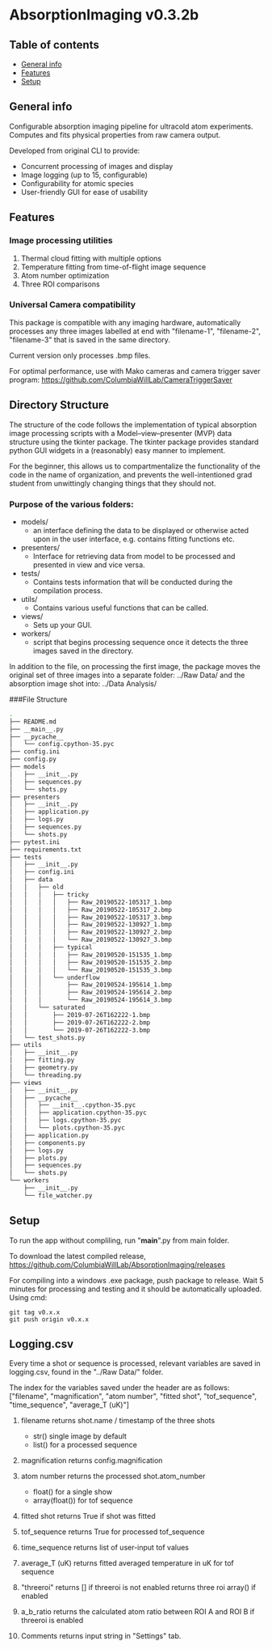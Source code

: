 # AbsorptionImaging v0.3.2b

## Table of contents
* [General info](#general-info)
* [Features](#features)
* [Setup](#setup)

## General info
Configurable absorption imaging pipeline for ultracold atom experiments. Computes and fits physical properties from raw camera output.

Developed from original CLI to provide:
- Concurrent processing of images and display
- Image logging (up to 15, configurable)
- Configurability for atomic species
- User-friendly GUI for ease of usability
	
## Features
### Image processing utilities
1. Thermal cloud fitting with multiple options
2. Temperature fitting from time-of-flight image sequence
3. Atom number optimization
4. Three ROI comparisons

### Universal Camera compatibility
This package is compatible with any imaging hardware, automatically processes any three images labelled at end with "filename-1", "filename-2", "filename-3" that is saved in the same directory.

Current version only processes .bmp files.

For optimal performance, use with Mako cameras and camera trigger saver program:
https://github.com/ColumbiaWillLab/CameraTriggerSaver

## Directory Structure
The structure of the code follows the implementation of typical absorption image processing scripts with a Model–view–presenter (MVP) data structure using the tkinter package. The tkinter package provides standard python GUI widgets in a (reasonably) easy manner to implement.

For the beginner, this allows us to compartmentalize the functionality of the code in the name of organization, and prevents the well-intentioned grad student from unwittingly changing things that they should not.

### Purpose of the various folders:

* models/
    + an interface defining the data to be displayed or otherwise acted upon in the user interface, e.g. contains fitting functions etc.
* presenters/
    + Interface for retrieving data from model to be processed and presented in view and vice versa.
* tests/
    + Contains tests information that will be conducted during the compilation process.
* utils/
    + Contains various useful functions that can be called.
* views/
    + Sets up your GUI.
* workers/
    + script that begins processing sequence once it detects the three images saved in the directory.

In addition to the file, on processing the first image, the package moves the original set of three images into a separate folder:
../Raw Data/
and the absorption image shot into:
../Data Analysis/

###File Structure
```bash
.
├── README.md
├── __main__.py
├── __pycache__
│   └── config.cpython-35.pyc
├── config.ini
├── config.py
├── models
│   ├── __init__.py
│   ├── sequences.py
│   └── shots.py
├── presenters
│   ├── __init__.py
│   ├── application.py
│   ├── logs.py
│   ├── sequences.py
│   └── shots.py
├── pytest.ini
├── requirements.txt
├── tests
│   ├── __init__.py
│   ├── config.ini
│   ├── data
│   │   ├── old
│   │   │   ├── tricky
│   │   │   │   ├── Raw_20190522-105317_1.bmp
│   │   │   │   ├── Raw_20190522-105317_2.bmp
│   │   │   │   ├── Raw_20190522-105317_3.bmp
│   │   │   │   ├── Raw_20190522-130927_1.bmp
│   │   │   │   ├── Raw_20190522-130927_2.bmp
│   │   │   │   └── Raw_20190522-130927_3.bmp
│   │   │   ├── typical
│   │   │   │   ├── Raw_20190520-151535_1.bmp
│   │   │   │   ├── Raw_20190520-151535_2.bmp
│   │   │   │   └── Raw_20190520-151535_3.bmp
│   │   │   └── underflow
│   │   │       ├── Raw_20190524-195614_1.bmp
│   │   │       ├── Raw_20190524-195614_2.bmp
│   │   │       └── Raw_20190524-195614_3.bmp
│   │   └── saturated
│   │       ├── 2019-07-26T162222-1.bmp
│   │       ├── 2019-07-26T162222-2.bmp
│   │       └── 2019-07-26T162222-3.bmp
│   └── test_shots.py
├── utils
│   ├── __init__.py
│   ├── fitting.py
│   ├── geometry.py
│   └── threading.py
├── views
│   ├── __init__.py
│   ├── __pycache__
│   │   ├── __init__.cpython-35.pyc
│   │   ├── application.cpython-35.pyc
│   │   ├── logs.cpython-35.pyc
│   │   └── plots.cpython-35.pyc
│   ├── application.py
│   ├── components.py
│   ├── logs.py
│   ├── plots.py
│   ├── sequences.py
│   └── shots.py
└── workers
    ├── __init__.py
    └── file_watcher.py
```	

## Setup
To run the app without compliling, run "__main__".py from main folder.

To download the latest compiled release, https://github.com/ColumbiaWillLab/AbsorptionImaging/releases

For compiling into a windows .exe package, push package to release. Wait 5 minutes for processing and testing and it should be automatically uploaded.
Using cmd:
```
git tag v0.x.x
git push origin v0.x.x
```

## Logging.csv
Every time a shot or sequence is processed, relevant variables are saved in logging.csv, found in the "../Raw Data/" folder.

The index for the variables saved under the header are as follows:
["filename", "magnification", "atom number", "fitted shot", "tof_sequence", "time_sequence", "average_T (uK)"]

1. filename 
    returns shot.name / timestamp of the three shots
    - str() single image by default
    - list() for a processed sequence

2. magnification
    returns config.magnification

3. atom number
    returns the processed shot.atom_number
    - float() for a single show
    - array(float()) for tof sequence

4. fitted shot
    returns True if shot was fitted

5. tof_sequence
    returns True for processed tof_sequence

6. time_sequence
    returns list of user-input tof values

7. average_T (uK)
    returns fitted averaged temperature in uK for tof sequence

8. "threeroi"
    returns [] if threeroi is not enabled
    returns three roi array() if enabled

9. a_b_ratio
    returns the calculated atom ratio between ROI A and ROI B if threeroi is enabled

10. Comments
    returns input string in "Settings" tab.
